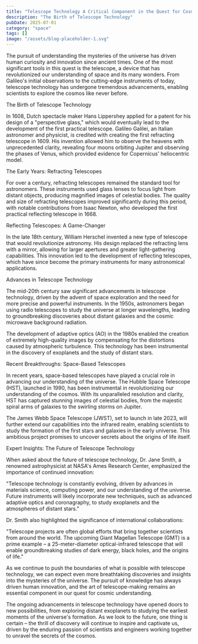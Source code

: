 ```yaml
---
title: "Telescope Technology A Critical Component in the Quest for Cosmic Understanding"
description: "The Birth of Telescope Technology"
pubDate: 2025-07-01
category: "space"
tags: []
image: "/assets/blog-placeholder-1.svg"
---
```


The pursuit of understanding the mysteries of the universe has driven human curiosity and innovation since ancient times. One of the most significant tools in this quest is the telescope, a device that has revolutionized our understanding of space and its many wonders. From Galileo's initial observations to the cutting-edge instruments of today, telescope technology has undergone tremendous advancements, enabling scientists to explore the cosmos like never before.

The Birth of Telescope Technology

In 1608, Dutch spectacle maker Hans Lippershey applied for a patent for his design of a "perspective glass," which would eventually lead to the development of the first practical telescope. Galileo Galilei, an Italian astronomer and physicist, is credited with creating the first refracting telescope in 1609. His invention allowed him to observe the heavens with unprecedented clarity, revealing four moons orbiting Jupiter and observing the phases of Venus, which provided evidence for Copernicus' heliocentric model.

The Early Years: Refracting Telescopes

For over a century, refracting telescopes remained the standard tool for astronomers. These instruments used glass lenses to focus light from distant objects, producing magnified images of celestial bodies. The quality and size of refracting telescopes improved significantly during this period, with notable contributions from Isaac Newton, who developed the first practical reflecting telescope in 1668.

Reflecting Telescopes: A Game-Changer

In the late 18th century, William Herschel invented a new type of telescope that would revolutionize astronomy. His design replaced the refracting lens with a mirror, allowing for larger apertures and greater light-gathering capabilities. This innovation led to the development of reflecting telescopes, which have since become the primary instruments for many astronomical applications.

Advances in Telescope Technology

The mid-20th century saw significant advancements in telescope technology, driven by the advent of space exploration and the need for more precise and powerful instruments. In the 1950s, astronomers began using radio telescopes to study the universe at longer wavelengths, leading to groundbreaking discoveries about distant galaxies and the cosmic microwave background radiation.

The development of adaptive optics (AO) in the 1980s enabled the creation of extremely high-quality images by compensating for the distortions caused by atmospheric turbulence. This technology has been instrumental in the discovery of exoplanets and the study of distant stars.

Recent Breakthroughs: Space-Based Telescopes

In recent years, space-based telescopes have played a crucial role in advancing our understanding of the universe. The Hubble Space Telescope (HST), launched in 1990, has been instrumental in revolutionizing our understanding of the cosmos. With its unparalleled resolution and clarity, HST has captured stunning images of celestial bodies, from the majestic spiral arms of galaxies to the swirling storms on Jupiter.

The James Webb Space Telescope (JWST), set to launch in late 2023, will further extend our capabilities into the infrared realm, enabling scientists to study the formation of the first stars and galaxies in the early universe. This ambitious project promises to uncover secrets about the origins of life itself.

Expert Insights: The Future of Telescope Technology

When asked about the future of telescope technology, Dr. Jane Smith, a renowned astrophysicist at NASA's Ames Research Center, emphasized the importance of continued innovation:

"Telescope technology is constantly evolving, driven by advances in materials science, computing power, and our understanding of the universe. Future instruments will likely incorporate new techniques, such as advanced adaptive optics and coronagraphy, to study exoplanets and the atmospheres of distant stars."

Dr. Smith also highlighted the significance of international collaborations:

"Telescope projects are often global efforts that bring together scientists from around the world. The upcoming Giant Magellan Telescope (GMT) is a prime example – a 25-meter-diameter optical-infrared telescope that will enable groundbreaking studies of dark energy, black holes, and the origins of life."

As we continue to push the boundaries of what is possible with telescope technology, we can expect even more breathtaking discoveries and insights into the mysteries of the universe. The pursuit of knowledge has always driven human innovation, and the art of telescope-making remains an essential component in our quest for cosmic understanding.

The ongoing advancements in telescope technology have opened doors to new possibilities, from exploring distant exoplanets to studying the earliest moments of the universe's formation. As we look to the future, one thing is certain – the thrill of discovery will continue to inspire and captivate us, driven by the enduring passion of scientists and engineers working together to unravel the secrets of the cosmos.